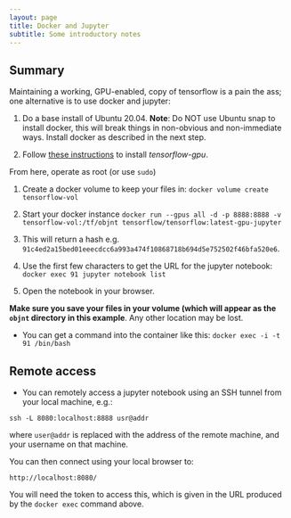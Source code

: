 ```yaml
---
layout: page
title: Docker and Jupyter
subtitle: Some introductory notes
---
```


## Summary

Maintaining a working, GPU-enabled, copy of tensorflow is a pain the ass; one alternative is to use docker and jupyter:

1. Do a base install of Ubuntu 20.04. **Note**: Do NOT use Ubuntu snap to install docker, this will break things in non-obvious and non-immediate ways. Install docker as described in the next step.

1. Follow [these instructions](https://docs.nvidia.com/datacenter/cloud-native/container-toolkit/install-guide.html#docker) to install _tensorflow-gpu_. 

From here, operate as root (or use `sudo`)

1. Create a docker volume to keep your files in: `docker volume create tensorflow-vol`

1. Start your docker instance `docker run --gpus all -d -p 8888:8888 -v tensorflow-vol:/tf/objnt tensorflow/tensorflow:latest-gpu-jupyter`

1. This will return a hash e.g. `91c4ed2a15bed01eeecdcc6a993a474f10868718b694d5e752502f46bfa520e6`.

1. Use the first few characters to get the URL for the jupyter notebook: `docker exec 91 jupyter notebook list`

1. Open the notebook in your browser.

**Make sure you save your files in your volume (which will appear as the `objnt` directory in this example**. Any other location may be lost. 

- You can get a command into the container like this: `docker exec -i -t 91 /bin/bash`

## Remote access

- You can remotely access a jupyter notebook using an SSH tunnel from your local machine, e.g.:

`ssh -L 8080:localhost:8888 usr@addr`

where `user@addr` is replaced with the address of the remote machine, and your username on that machine.

You can then connect using your local browser to:

`http://localhost:8080/` 

You will need the token to access this, which is given in the URL produced by the `docker exec` command above.


